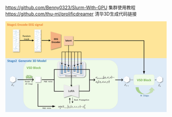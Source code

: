 https://github.com/Benny0323/Slurm-With-GPU 集群使用教程<br>
https://github.com/thu-ml/prolificdreamer 清华3D生成代码链接

![image](https://github.com/gegen666/EEGTo3D/blob/main/%E6%A8%A1%E5%9E%8B%E6%B5%81%E7%A8%8B%E5%9B%BE.png)
